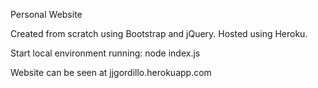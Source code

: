 Personal Website

Created from scratch using Bootstrap and jQuery. Hosted using Heroku.

Start local environment running: node index.js

Website can be seen at jjgordillo.herokuapp.com